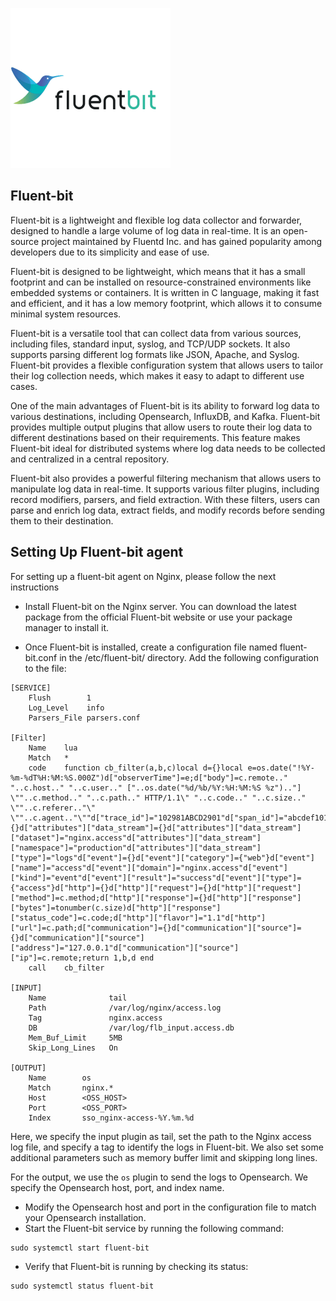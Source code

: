 ![](fluentbit.png)

## Fluent-bit 

Fluent-bit is a lightweight and flexible log data collector and forwarder, designed to handle a large volume of log data in real-time. It is an open-source project maintained by Fluentd Inc. and has gained popularity among developers due to its simplicity and ease of use.

Fluent-bit is designed to be lightweight, which means that it has a small footprint and can be installed on resource-constrained environments like embedded systems or containers. It is written in C language, making it fast and efficient, and it has a low memory footprint, which allows it to consume minimal system resources.

Fluent-bit is a versatile tool that can collect data from various sources, including files, standard input, syslog, and TCP/UDP sockets. It also supports parsing different log formats like JSON, Apache, and Syslog. Fluent-bit provides a flexible configuration system that allows users to tailor their log collection needs, which makes it easy to adapt to different use cases.

One of the main advantages of Fluent-bit is its ability to forward log data to various destinations, including Opensearch, InfluxDB, and Kafka. Fluent-bit provides multiple output plugins that allow users to route their log data to different destinations based on their requirements. This feature makes Fluent-bit ideal for distributed systems where log data needs to be collected and centralized in a central repository.

Fluent-bit also provides a powerful filtering mechanism that allows users to manipulate log data in real-time. It supports various filter plugins, including record modifiers, parsers, and field extraction. With these filters, users can parse and enrich log data, extract fields, and modify records before sending them to their destination.

## Setting Up Fluent-bit agent 

For setting up a fluent-bit agent on Nginx, please follow the next instructions

- Install Fluent-bit on the Nginx server. You can download the latest package from the official Fluent-bit website or use your package manager to install it.

- Once Fluent-bit is installed, create a configuration file named fluent-bit.conf in the /etc/fluent-bit/ directory. Add the following configuration to the file:

```text
[SERVICE]
    Flush        1
    Log_Level    info
    Parsers_File parsers.conf

[Filter]
    Name    lua
    Match   *
    code    function cb_filter(a,b,c)local d={}local e=os.date("!%Y-%m-%dT%H:%M:%S.000Z")d["observerTime"]=e;d["body"]=c.remote.." "..c.host.." "..c.user.." ["..os.date("%d/%b/%Y:%H:%M:%S %z").."] \""..c.method.." "..c.path.." HTTP/1.1\" "..c.code.." "..c.size.." \""..c.referer.."\" \""..c.agent.."\""d["trace_id"]="102981ABCD2901"d["span_id"]="abcdef1010"d["attributes"]={}d["attributes"]["data_stream"]={}d["attributes"]["data_stream"]["dataset"]="nginx.access"d["attributes"]["data_stream"]["namespace"]="production"d["attributes"]["data_stream"]["type"]="logs"d["event"]={}d["event"]["category"]={"web"}d["event"]["name"]="access"d["event"]["domain"]="nginx.access"d["event"]["kind"]="event"d["event"]["result"]="success"d["event"]["type"]={"access"}d["http"]={}d["http"]["request"]={}d["http"]["request"]["method"]=c.method;d["http"]["response"]={}d["http"]["response"]["bytes"]=tonumber(c.size)d["http"]["response"]["status_code"]=c.code;d["http"]["flavor"]="1.1"d["http"]["url"]=c.path;d["communication"]={}d["communication"]["source"]={}d["communication"]["source"]["address"]="127.0.0.1"d["communication"]["source"]["ip"]=c.remote;return 1,b,d end
    call    cb_filter

[INPUT]
    Name              tail
    Path              /var/log/nginx/access.log
    Tag               nginx.access
    DB                /var/log/flb_input.access.db
    Mem_Buf_Limit     5MB
    Skip_Long_Lines   On

[OUTPUT]
    Name        os
    Match       nginx.*
    Host        <OSS_HOST>
    Port        <OSS_PORT>
    Index       sso_nginx-access-%Y.%m.%d
```
Here, we specify the input plugin as tail, set the path to the Nginx access log file, and specify a tag to identify the logs in Fluent-bit. We also set some additional parameters such as memory buffer limit and skipping long lines.

For the output, we use the `os` plugin to send the logs to Opensearch. We specify the Opensearch host, port, and index name.

- Modify the Opensearch host and port in the configuration file to match your Opensearch installation.
- Start the Fluent-bit service by running the following command:
```text
sudo systemctl start fluent-bit
```
- Verify that Fluent-bit is running by checking its status:
```text
sudo systemctl status fluent-bit
```